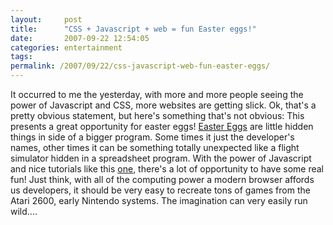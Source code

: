 ```yaml
---
layout:     post
title:      "CSS + Javascript + web = fun Easter eggs!"
date:       2007-09-22 12:54:05
categories: entertainment
tags:  
permalink: /2007/09/22/css-javascript-web-fun-easter-eggs/
---
```

It occurred to me the yesterday, with more and more people seeing the power of Javascript and CSS, more websites are getting slick. Ok, that's a pretty obvious statement, but here's something that's not obvious: This presents a great opportunity for easter eggs! [Easter Eggs](http://en.wikipedia.org/wiki/Easter_egg_\(virtual\)) are little hidden things in side of a bigger program. Some times it just the developer's names, other times it can be something totally unexpected like a flight simulator hidden in a spreadsheet program. With the power of Javascript and nice tutorials like this [one](http://www.webreference.com/programming/javascript/java_anim2/index.html), there's a lot of opportunity to have some real fun! Just think, with all of the computing power a modern browser affords us developers, it should be very easy to recreate tons of games from the Atari 2600, early Nintendo systems. The imagination can very easily run wild....
